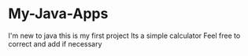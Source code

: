# My-Java-Apps
I'm new to java this is my first project
Its a simple calculator
Feel free to correct and add if necessary
